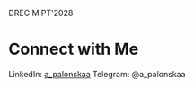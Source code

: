 DREC MIPT'2028

# Connect with Me

LinkedIn: [a_palonskaa](https://www.linkedin.com/in/apolonskaa/)
Telegram: @a_palonskaa
